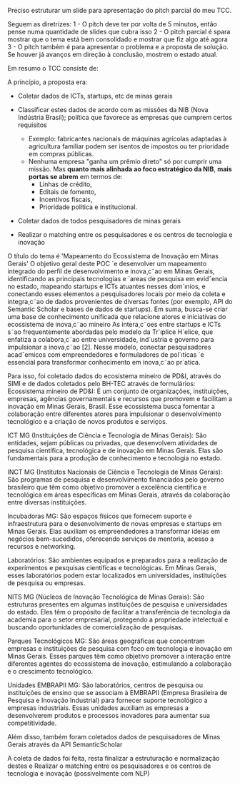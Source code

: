 Preciso estruturar um slide para apresentação do pitch parcial do meu TCC.

Seguem as diretrizes:
1 - O pitch deve ter por volta de 5 minutos, então pense numa quantidade de slides que cubra isso
2 - O pitch parcial é spara mostrar que o tema está bem consolidado e mostrar que fiz algo até agora
3 - O pitch também é para apresentar o problema e a proposta de solução. Se houver já avanços em direção à conclusão, mostrem o estado atual.

Em resumo o TCC consiste de:

A princípio, a proposta era:

- Coletar dados de ICTs, startups, etc de minas gerais
- Classificar estes dados de acordo com as missões da NIB (Nova Indústria Brasil); política que favorece as empresas que cumprem certos requisitos

  - Exemplo: fabricantes nacionais de máquinas agrícolas adaptadas à agricultura familiar podem ser isentos de impostos ou ter prioridade em compras públicas.
  - Nenhuma empresa "ganha um prêmio direto" só por cumprir uma missão. Mas **quanto mais alinhada ao foco estratégico da NIB**, **mais portas se abrem** em termos de:
    - Linhas de crédito,
    - Editais de fomento,
    - Incentivos fiscais,
    - Prioridade política e institucional.

- Coletar dados de todos pesquisadores de minas gerais

- Realizar o matching entre os pesquisadores e os centros de tecnologia e inovação

O título do tema é 'Mapeamento do Ecossistema de Inovação em Minas Gerais'
O objetivo geral deste POC ´e desenvolver um mapeamento integrado do perfil de desenvolvimento e inova¸c˜ao em Minas Gerais, identificando as principais tecnologias e ´areas de pesquisa em evidˆencia no estado, mapeando startups e ICTs
atuantes nesses dom´ınios, e conectando esses elementos a pesquisadores locais por meio
da coleta e integra¸c˜ao de dados provenientes de diversas fontes (por exemplo, API do
Semantic Scholar e bases de dados de startups). Em suma, busca-se criar uma base
de conhecimento unificada que relacione atores e iniciativas do ecossistema de inova¸c˜ao
mineiro
As intera¸c˜oes entre startups e ICTs s˜ao frequentemente
abordadas pelo modelo da Tr´ıplice H´elice, que enfatiza a colabora¸c˜ao entre universidade,
ind´ustria e governo para impulsionar a inova¸c˜ao [2]. Nesse modelo, conectar pesquisadores
acadˆemicos com empreendedores e formuladores de pol´ıticas ´e essencial para transformar
conhecimento em inova¸c˜ao pr´atica.

Para isso, foi coletado dados do ecosistema mineiro de PD&I, através do SIMI e de dados coletados pelo BH-TEC através de formulários:
Ecossistema mineiro de PD&I: É um conjunto de organizações, instituições, empresas, agências governamentais e recursos que promovem e facilitam a inovação em Minas Gerais, Brasil. Esse ecossistema busca fomentar a colaboração entre diferentes atores para impulsionar o desenvolvimento tecnológico e a criação de novos produtos e serviços.

ICT MG (Instituições de Ciência e Tecnologia de Minas Gerais): São entidades, sejam públicas ou privadas, que desenvolvem atividades de pesquisa científica, tecnológica e de inovação em Minas Gerais. Elas são fundamentais para a produção de conhecimento e tecnologia no estado.

INCT MG (Institutos Nacionais de Ciência e Tecnologia de Minas Gerais): São programas de pesquisa e desenvolvimento financiados pelo governo brasileiro que têm como objetivo promover a excelência científica e tecnológica em áreas específicas em Minas Gerais, através da colaboração entre diversas instituições.

Incubadoras MG: São espaços físicos que fornecem suporte e infraestrutura para o desenvolvimento de novas empresas e startups em Minas Gerais. Elas auxiliam os empreendedores a transformar ideias em negócios bem-sucedidos, oferecendo serviços de mentoria, acesso a recursos e networking.

Laboratórios: São ambientes equipados e preparados para a realização de experimentos e pesquisas científicas e tecnológicas. Em Minas Gerais, esses laboratórios podem estar localizados em universidades, instituições de pesquisa ou empresas.

NITS MG (Núcleos de Inovação Tecnológica de Minas Gerais): São estruturas presentes em algumas instituições de pesquisa e universidades do estado. Eles têm o propósito de facilitar a transferência de tecnologia da academia para o setor empresarial, protegendo a propriedade intelectual e buscando oportunidades de comercialização de pesquisas.

Parques Tecnológicos MG: São áreas geográficas que concentram empresas e instituições de pesquisa com foco em tecnologia e inovação em Minas Gerais. Esses parques têm como objetivo promover a interação entre diferentes agentes do ecossistema de inovação, estimulando a colaboração e o crescimento tecnológico.

Unidades EMBRAPII MG: São laboratórios, centros de pesquisa ou instituições de ensino que se associam à EMBRAPII (Empresa Brasileira de Pesquisa e Inovação Industrial) para fornecer suporte tecnológico a empresas industriais. Essas unidades auxiliam as empresas a desenvolverem produtos e processos inovadores para aumentar sua competitividade.

Além disso, também foram coletados dados de pesquisadores de Minas Gerais através da API SemanticScholar

A coleta de dados foi feita, resta finalizar a estruturação e normalização destes e Realizar o matching entre os pesquisadores e os centros de tecnologia e inovação (possivelmente com NLP)
